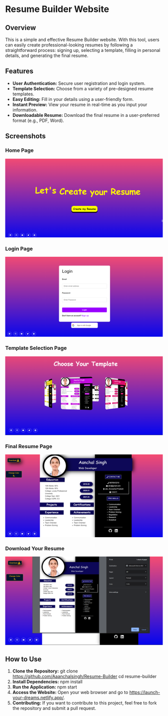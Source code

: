 # Resume Builder Website

## Overview

This is a simple and effective Resume Builder website. With this tool, users can easily create professional-looking resumes by following a straightforward process: signing up, selecting a template, filling in personal details, and generating the final resume.

## Features

- **User Authentication:** Secure user registration and login system.
- **Template Selection:** Choose from a variety of pre-designed resume templates.
- **Easy Editing:** Fill in your details using a user-friendly form.
- **Instant Preview:** View your resume in real-time as you input your information.
- **Downloadable Resume:** Download the final resume in a user-preferred format (e.g., PDF, Word).

## Screenshots

### Home Page
![Home Page](https://github.com/Aaanchalsingh/Resume-Builder/raw/main/screenshots/1.png)

### Login Page
![Login Page](https://github.com/Aaanchalsingh/Resume-Builder/raw/main/screenshots/5.png)

### Template Selection Page
![Template Selection Page](https://github.com/Aaanchalsingh/Resume-Builder/raw/main/screenshots/2.png)

### Final Resume Page
![Final Resume Page](https://github.com/Aaanchalsingh/Resume-Builder/raw/main/screenshots/3.png)

### Download Your Resume
![Download Your Resume](https://github.com/Aaanchalsingh/Resume-Builder/raw/main/screenshots/4.png)


## How to Use

1. **Clone the Repository:**
   git clone https://github.com/Aaanchalsingh/Resume-Builder
   cd resume-builder
2. **Install Dependencies:**
    npm install
3. **Run the Application:**
    npm start
4. **Access the Website:**
    Open your web browser and go to https://launch-your-dreams.netlify.app/.
5. **Contributing:**
    If you want to contribute to this project, feel free to fork the repository and submit a pull request.